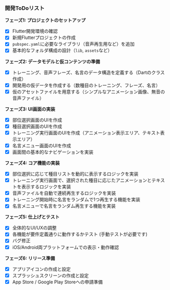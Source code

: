 ### 開発ToDoリスト

**フェーズ1: プロジェクトのセットアップ**
- [x] Flutter開発環境の確認
- [x] 新規Flutterプロジェクトの作成
- [x] `pubspec.yaml`に必要なライブラリ（音声再生用など）を追加
- [x] 基本的なフォルダ構成の設計（`lib`, `assets`など）

**フェーズ2: データモデルと仮コンテンツの準備**
- [x] トレーニング、音声フレーズ、名言のデータ構造を定義する（Dartのクラス作成）
- [x] 開発用の仮データを作成する（数種目のトレーニング、フレーズ、名言）
- [x] 仮のアセットファイルを用意する（シンプルなアニメーション画像、無音の音声ファイル）

**フェーズ3: UI画面の実装**
- [x] 部位選択画面のUIを作成
- [x] 種目選択画面のUIを作成
- [x] トレーニング実行画面のUIを作成（アニメーション表示エリア、テキスト表示エリア）
- [x] 名言メニュー画面のUIを作成
- [x] 画面間の基本的なナビゲーションを実装

**フェーズ4: コア機能の実装**
- [x] 部位選択に応じて種目リストを動的に表示するロジックを実装
- [x] トレーニング実行画面で、選択された種目に応じたアニメーションとテキストを表示するロジックを実装
- [x] 音声ファイルを自動で連続再生するロジックを実装
- [x] トレーニング開始時に名言をランダムで1つ再生する機能を実装
- [x] 名言メニューで名言をランダム再生する機能を実装

**フェーズ5: 仕上げとテスト**
- [x] 全体的なUI/UXの調整
- [x] 各機能が要件定義通りに動作するかテスト (手動テストが必要です)
- [x] バグ修正
- [x] iOS/Android両プラットフォームでの表示・動作確認

**フェーズ6: リリース準備**
- [x] アプリアイコンの作成と設定
- [x] スプラッシュスクリーンの作成と設定
- [x] App Store / Google Play Storeへの申請準備
